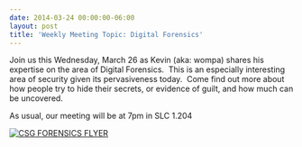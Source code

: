 ```yaml
---
date: 2014-03-24 00:00:00-06:00
layout: post
title: 'Weekly Meeting Topic: Digital Forensics'
---
```


Join us this Wednesday, March 26 as Kevin (aka: wompa) shares his expertise on the area of Digital Forensics.  This is an especially interesting area of security given its pervasiveness today.  Come find out more about how people try to hide their secrets, or evidence of guilt, and how much can be uncovered.

As usual, our meeting will be at 7pm in SLC 1.204

[<img src="{{ site.baseurl }}/assets/CSG-FORENSICS-FLYER.png" alt="CSG FORENSICS FLYER" class="aligncenter size-full wp-image-534" />](https://csg.utdallas.edu/wp-content/uploads/2014/03/CSG-FORENSICS-FLYER.png)
